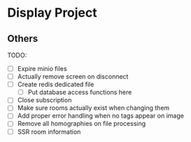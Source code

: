 # Display Project

## Others

TODO:

- [ ] Expire minio files
- [ ] Actually remove screen on disconnect
- [ ] Create redis dedicated file
  - [ ] Put database access functions here
- [ ] Close subscription
- [ ] Make sure rooms actually exist when changing them
- [ ] Add proper error handling when no tags appear on image
- [ ] Remove all homographies on file processing
- [ ] SSR room information
